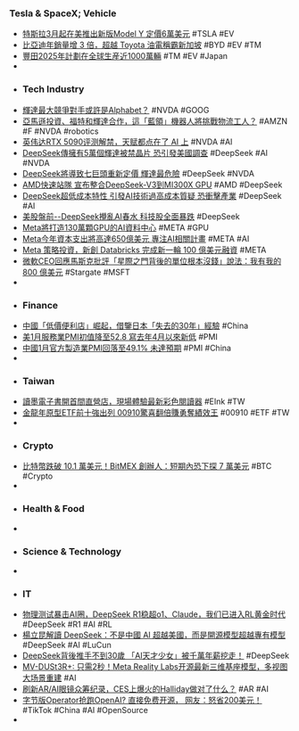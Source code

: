 ### Tesla & SpaceX; Vehicle
- [特斯拉3月起在美推出新版Model Y 定價6萬美元](https://news.cnyes.com/news/id/5846200) #TSLA #EV
- [比亞迪年銷量增 3 倍，超越 Toyota 油電稱霸新加坡](https://technews.tw/2025/01/24/byd-outsell-toyota-in-singapore/) #BYD #EV #TM
- [豐田2025年計劃在全球生産近1000萬輛](https://zh.cn.nikkei.com/industry/icar/57879-2025-01-24-09-40-10.html) #TM #EV #Japan
-
- ### Tech Industry
- [輝達最大競爭對手或許是Alphabet？](https://news.cnyes.com/news/id/5846267) #NVDA #GOOG
- [亞馬遜投資、福特和輝達合作，這「藍領」機器人將挑戰物流工人？](https://www.gvm.com.tw/article/118752) #AMZN #F #NVDA #robotics
- [英伟达RTX 5090评测解禁，天赋都点在了 AI 上](https://www.jiqizhixin.com/articles/2025-01-25-2) #NVDA #AI
- [DeepSeek傳擁有5萬個輝達被禁晶片 恐引發美國調查](https://news.cnyes.com/news/id/5846748) #DeepSeek #AI #NVDA
- [DeepSeek將導致七巨頭重新定價 輝達最危險](https://news.cnyes.com/news/id/5846988) #DeepSeek #NVDA
- [AMD快速站隊 宣布整合DeepSeek-V3到MI300X GPU](https://news.cnyes.com/news/id/5846476) #AMD #DeepSeek
- [DeepSeek超低成本特性 引發AI技術過高成本質疑 恐衝擊產業](https://news.cnyes.com/news/id/5846482) #DeepSeek #AI
- [美股盤前--DeepSeek攪亂AI春水 科技股全面暴跌](https://news.cnyes.com/news/id/5846990) #DeepSeek
- [Meta將打造130萬顆GPU的AI資料中心](https://www.ithome.com.tw/news/167160) #META #GPU
- [Meta今年資本支出將高達650億美元 專注AI相關計畫](https://news.cnyes.com/news/id/5846212) #META #AI
- [Meta 策略投資，新創 Databricks 完成新一輪 100 億美元融資](https://finance.technews.tw/2025/01/26/databricks-completes-10-billion-series-j-funding/) #META
- [微軟CEO回應馬斯克批評「星際之門背後的單位根本沒錢」說法：我有我的800 億美元](https://www.techbang.com/posts/121135-microsofts-ceo-responded-to-musks-criticism-that-the-unit) #Stargate #MSFT
-
- ### Finance
- [中國「低價便利店」崛起，借鑒日本「失去的30年」經驗](https://zh.cn.nikkei.com/china/ccompany/57902-2025-01-27-09-31-42.html) #China
- [美1月服務業PMI初值降至52.8 寫去年4月以來新低](https://news.cnyes.com/news/id/5846220) #PMI
- [中國1月官方製造業PMI回落至49.1% 未達預期](https://news.cnyes.com/news/id/5846708) #PMI #China
-
- ### Taiwan
- [讀墨電子書開首間直營店，現場體驗最新彩色閱讀器](https://ccc.technews.tw/2025/01/24/readmoo-launches-the-first-company-owned-store/) #EInk #TW
- [金龍年原型ETF前十強出列 00910驚喜翻倍賺勇奪績效王](https://news.cnyes.com/news/id/5845247) #00910 #ETF #TW
-
- ### Crypto
- [比特幣跌破 10.1 萬美元！BitMEX 創辦人：短期內恐下探 7 萬美元](https://blockcast.it/2025/01/27/crypto-selloff-gathers-steam-bitcoin-falls-below-101k/) #BTC #Crypto
-
- ### Health & Food
-
- ### Science & Technology
-
- ### IT
- [物理测试暴击AI圈，DeepSeek R1稳超o1、Claude，我们已进入RL黄金时代](https://www.jiqizhixin.com/articles/2025-01-25-4) #DeepSeek #R1 #AI #RL
- [楊立昆解讀 DeepSeek：不是中國 AI 超越美國，而是開源模型超越專有模型](https://technews.tw/2025/01/26/open-source-models-are-surpassing-proprietary-ones/) #DeepSeek #AI #LuCun
- [DeepSeek背後推手不到30歲 「AI天才少女」被千萬年薪挖走！](https://tw.news.yahoo.com/deepseek背後推手不到30歲-ai天才少女-被千萬年薪挖走-095417229.html) #DeepSeek
- [MV-DUSt3R+: 只需2秒！Meta Reality Labs开源最新三维基座模型，多视图大场景重建](https://www.jiqizhixin.com/articles/2025-01-26-2) #AI
- [刷新AR/AI眼镜众筹纪录，CES上爆火的Halliday做对了什么？](https://www.jiqizhixin.com/articles/2025-01-26-5) #AR #AI
- [字节版Operator抢跑OpenAI? 直接免费开源， 网友：怒省200美元！](https://www.jiqizhixin.com/articles/2025-01-26-4) #TikTok #China #AI #OpenSource
-